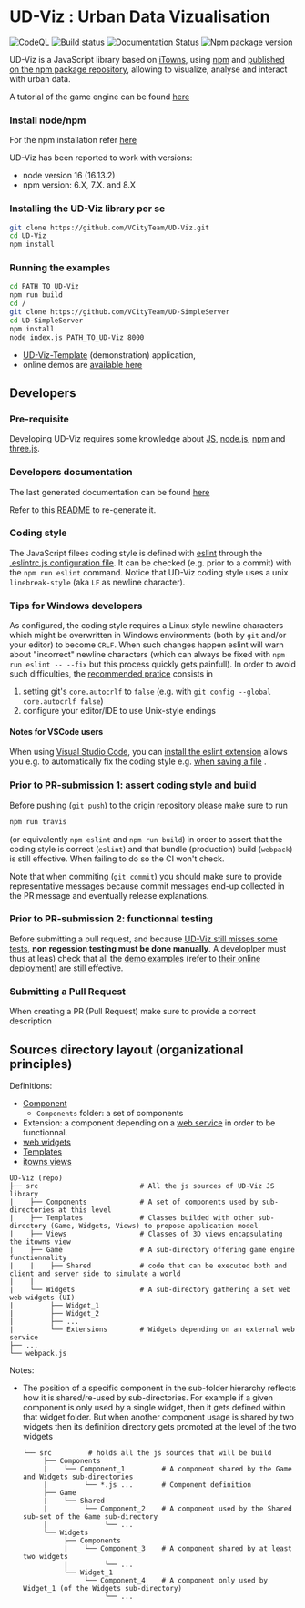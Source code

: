 # UD-Viz : Urban Data Vizualisation
[![CodeQL](https://github.com/VCityTeam/UD-Viz/actions/workflows/codeql-analysis.yml/badge.svg)](https://github.com/VCityTeam/UD-Viz/actions/workflows/codeql-analysis.yml)
[![Build status](https://travis-ci.com/VCityTeam/UD-Viz.svg?branch=master)](https://app.travis-ci.com/github/VCityTeam/UD-Viz)
[![Documentation Status](https://readthedocs.org/projects/ansicolortags/badge/?version=latest)](http://vcityteam.github.io/UD-Viz/html/index.html)
[![Npm package version](https://badgen.net/npm/v/ud-viz)](https://npmjs.com/package/ud-viz)

UD-Viz is a JavaScript library based on [iTowns](https://github.com/itowns/itowns), using [npm](https://www.npmjs.com/) and [published on the npm package repository](https://www.npmjs.com/package/ud-viz), allowing to visualize, analyse and interact with urban data.

A tutorial of the game engine can be found [here](./Doc/Devel/LocalGameTutorial.md)

### Install node/npm
For the npm installation refer [here](https://github.com/VCityTeam/UD-SV/blob/master/Tools/ToolNpm.md)

UD-Viz has been reported to work with versions:

* node version 16 (16.13.2)
* npm version: 6.X, 7.X. and 8.X

### Installing the UD-Viz library per se

```bash
git clone https://github.com/VCityTeam/UD-Viz.git
cd UD-Viz
npm install
```

### Running the examples 

```bash
cd PATH_TO_UD-Viz
npm run build
cd /
git clone https://github.com/VCityTeam/UD-SimpleServer
cd UD-SimpleServer
npm install
node index.js PATH_TO_UD-Viz 8000
```

* [UD-Viz-Template](https://github.com/VCityTeam/UD-Viz-Template) (demonstration) application,
* online demos are [available here](https://projet.liris.cnrs.fr/vcity/demos/)

## Developers

### Pre-requisite

Developing UD-Viz requires some knowledge about [JS](https://github.com/VCityTeam/UD-SV/blob/master/UD-Doc/Devel/ToolJavaScript.md), [node.js](https://en.wikipedia.org/wiki/Node.js), [npm](https://en.wikipedia.org/wiki/Npm_(software)) and [three.js](https://threejs.org/).

### Developers documentation

The last generated documentation can be found [here](./docs/html/index.html)

Refer to this [README](./docs/README.md) to re-generate it.

### Coding style

The JavaScript filees coding style is defined with [eslint](https://eslint.org/) through the [.eslintrc.js configuration file](.eslintrc.js).
It can be checked (e.g. prior to a commit) with the `npm run eslint` command.
Notice that UD-Viz coding style uses a unix `linebreak-style` (aka `LF` as newline character). 

### Tips for Windows developers

As configured, the coding style requires a Linux style newline characters which might be overwritten in Windows environments
(both by `git` and/or your editor) to become `CRLF`. When such changes happen eslint will warn about "incorrect" newline characters
(which can always be fixed with `npm run eslint -- --fix` but this process quickly gets painfull).
In order to avoid such difficulties, the [recommended pratice](https://stackoverflow.com/questions/1967370/git-replacing-lf-with-crlf)
consists in
 1. setting git's `core.autocrlf` to `false` (e.g. with `git config --global core.autocrlf false`) 
 2. configure your editor/IDE to use Unix-style endings

#### Notes for VSCode users

When using [Visual Studio Code](https://code.visualstudio.com/), you can [install the eslint extension](https://www.digitalocean.com/community/tutorials/linting-and-formatting-with-eslint-in-vs-code) allows you e.g. to automatically fix the coding style e.g. [when saving a file](https://www.digitalocean.com/community/tutorials/linting-and-formatting-with-eslint-in-vs-code) .

### Prior to PR-submission<a name="anchor-devel-pushing-process"></a> 1: assert coding style and build

Before pushing (`git push`) to the origin repository please make sure to run

```bash
npm run travis
```

(or equivalently `npm eslint` and `npm run build`) in order to assert that the coding style is correct (`eslint`) and that bundle (production) build (`webpack`) is still effective. When failing to do so the CI won't check.

Note that when commiting (`git commit`) you should make sure to provide representative messages because commit messages end-up collected in the PR message and eventually release explanations.

### Prior to PR-submission<a name="anchor-devel-pushing-process"></a> 2: functionnal testing

Before submitting a pull request, and because [UD-Viz still misses some tests](https://github.com/VCityTeam/UD-SV/issues/34), 
**non regession testing must be done manually**. 
A developlper must thus at leas) check that all the 
[demo examples](https://github.com/VCityTeam/UD-Viz/tree/master/examples)
(refer to [their online deployment](https://ud-viz.vcityliris.data.alpha.grandlyon.com/)) are still effective. 

### Submitting a Pull Request

When creating a PR (Pull Request) make sure to provide a correct description 

## Sources directory layout (organizational principles)
Definitions:
 - [Component](https://en.wikipedia.org/wiki/Component-based_software_engineering)<a name="anchor-ud-viz-component-definition"></a>
   - `Components` folder: a set of components
 - Extension: a component depending on a [web service](https://github.com/VCityTeam/UD-Viz/blob/master/src/Widgets/Extensions/Geocoding/services/GeocodingService.js#L2) in order to be functionnal.
 - [web widgets](https://en.wikipedia.org/wiki/Web_widget)
 - [Templates](https://en.wikipedia.org/wiki/Template_method_pattern)
 - [itowns views](https://www.itowns-project.org/itowns/docs/#api/View/View)


```
UD-Viz (repo)
├── src                         # All the js sources of UD-Viz JS library
|    ├── Components             # A set of components used by sub-directories at this level
|    ├── Templates              # Classes builded with other sub-directory (Game, Widgets, Views) to propose application model
|    ├── Views                  # Classes of 3D views encapsulating the itowns view
|    ├── Game                   # A sub-directory offering game engine functionnality
|    |    ├── Shared            # code that can be executed both and client and server side to simulate a world
|    |               
|    └── Widgets                # A sub-directory gathering a set web web widgets (UI)  
|         ├── Widget_1
|         ├── Widget_2
|         ├── ...
|         └── Extensions        # Widgets depending on an external web service  
├── ...
└── webpack.js
```

Notes:
 * The position of a specific component in the sub-folder hierarchy reflects
   how it is shared/re-used by sub-directories. For example if a given component 
   is only used by a single widget, then it gets defined within that widget 
   folder. But when another component usage is shared by two widgets then 
   its definition directory gets promoted at the level of the two widgets
   ```
   └── src         # holds all the js sources that will be build
        ├── Components 
        |    └── Component_1         # A component shared by the Game and Widgets sub-directories
        |         └── *.js ...       # Component definition
        ├── Game
        |    └── Shared      
        |         └── Component_2    # A component used by the Shared sub-set of the Game sub-directory 
        |              └── ...       
        └── Widgets  
             ├── Components
             |    └── Component_3    # A component shared by at least two widgets 
             |         └── ...      
             └── Widget_1     
                  └── Component_4    # A component only used by Widget_1 (of the Widgets sub-directory) 
                       └── ...         
   ```
